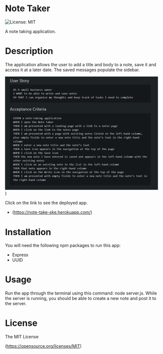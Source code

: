 # Note Taker 

 ![License: MIT](https://img.shields.io/badge/License-MIT-yellow.svg)

A note taking application.

# Description 

The application allows the user to add a title and body to a note, save it and access it at a later date. The saved messages populate the sidebar.

![Screenshot 2023-05-13 162508.png](https://github.com/SK-Edwards/Note-Taker-Application/blob/main/images/Screenshot%202023-05-13%20162508.png?raw=true))

Click on the link to see the deployed app.

* (https://note-take-ske.herokuapp.com/)

# Installation

You will need the following npm packages to run this app:

* Express
* UUID


# Usage

Run the app through the terminal using this command: node server.js. While the server is running, you should be able to create a new note and post it to the server.

# License 

 The MIT License
   
  (https://opensource.org/licenses/MIT)
  

